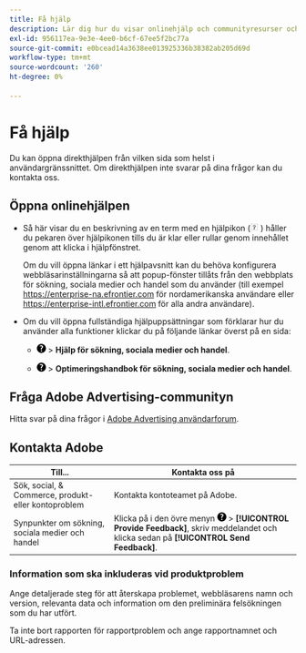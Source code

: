```yaml
---
title: Få hjälp
description: Lär dig hur du visar onlinehjälp och communityresurser och hur du får teknisk support.
exl-id: 956117ea-9e3e-4ee0-b6cf-67ee5f2bc77a
source-git-commit: e0bcead14a3638ee013925336b38382ab205d69d
workflow-type: tm+mt
source-wordcount: '260'
ht-degree: 0%

---
```


# Få hjälp

Du kan öppna direkthjälpen från vilken sida som helst i användargränssnittet. Om direkthjälpen inte svarar på dina frågor kan du kontakta oss.

## Öppna onlinehjälpen

* Så här visar du en beskrivning av en term med en hjälpikon (![Hjälpikon](/help/search-social-commerce/assets/help-field.png "Hjälpikon") ) håller du pekaren över hjälpikonen tills du är klar eller rullar genom innehållet genom att klicka i hjälpfönstret.

  Om du vill öppna länkar i ett hjälpavsnitt kan du behöva konfigurera webbläsarinställningarna så att popup-fönster tillåts från den webbplats för sökning, sociala medier och handel som du använder (till exempel https://enterprise-na.efrontier.com för nordamerikanska användare eller https://enterprise-intl.efrontier.com för alla andra användare).

* Om du vill öppna fullständiga hjälpuppsättningar som förklarar hur du använder alla funktioner klickar du på följande länkar överst på en sida:

   * ![Hjälp](/help/search-social-commerce/assets/help-main-menu.png "Hjälp") > **Hjälp för sökning, sociala medier och handel**.

   * ![Hjälp](/help/search-social-commerce/assets/help-main-menu.png "Hjälp") > **Optimeringshandbok för sökning, sociala medier och handel**.

## Fråga Adobe Advertising-communityn

Hitta svar på dina frågor i [Adobe Advertising användarforum](https://experienceleaguecommunities.adobe.com/t5/adobe-advertising-cloud/ct-p/adobe-advertising-cloud-community).

## Kontakta Adobe

| Till... | Kontakta oss på |
| ---- | ---- |
| Sök, social, &amp; Commerce, produkt- eller kontoproblem | Kontakta kontoteamet på Adobe. |
| Synpunkter om sökning, sociala medier och handel | Klicka på i den övre menyn ![Hjälp](/help/search-social-commerce/assets/help-main-menu.png "Hjälp") > **[!UICONTROL Provide Feedback]**, skriv meddelandet och klicka sedan på **[!UICONTROL Send Feedback]**. |

### Information som ska inkluderas vid produktproblem

Ange detaljerade steg för att återskapa problemet, webbläsarens namn och version, relevanta data och information om den preliminära felsökningen som du har utfört.

Ta inte bort rapporten för rapportproblem och ange rapportnamnet och URL-adressen.
